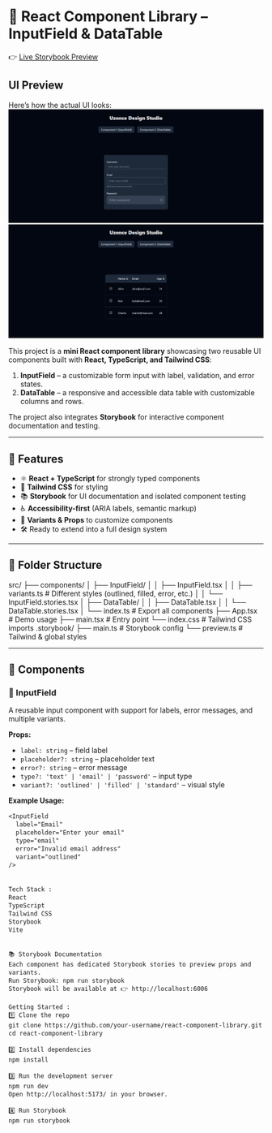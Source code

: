# 📘 React Component Library – InputField & DataTable
👉 [Live Storybook Preview](https://uzence-design-studio-assignment-reg.vercel.app/)

## UI Preview
Here’s how the actual UI looks:
![UI Screenshot](./assets/InputField.png)
![UI Screenshot](./assets/DataTable.png)

This project is a **mini React component library** showcasing two reusable UI components built with **React, TypeScript, and Tailwind CSS**:

1. **InputField** – a customizable form input with label, validation, and error states.  
2. **DataTable** – a responsive and accessible data table with customizable columns and rows.  

The project also integrates **Storybook** for interactive component documentation and testing.

---

## 🚀 Features
- ⚛️ **React + TypeScript** for strongly typed components
- 🎨 **Tailwind CSS** for styling
- 📚 **Storybook** for UI documentation and isolated component testing
- ♿ **Accessibility-first** (ARIA labels, semantic markup)
- 🧩 **Variants & Props** to customize components
- 🛠️ Ready to extend into a full design system

---

## 📂 Folder Structure
src/
├── components/
│ ├── InputField/
│ │ ├── InputField.tsx
│ │ ├── variants.ts # Different styles (outlined, filled, error, etc.)
│ │ └── InputField.stories.tsx
│ ├── DataTable/
│ │ ├── DataTable.tsx
│ │ └── DataTable.stories.tsx
│ └── index.ts # Export all components
├── App.tsx # Demo usage
├── main.tsx # Entry point
└── index.css # Tailwind CSS imports
.storybook/
├── main.ts # Storybook config
└── preview.ts # Tailwind & global styles


---

## 🧩 Components

### 🔹 InputField
A reusable input component with support for labels, error messages, and multiple variants.

**Props:**
- `label: string` – field label  
- `placeholder?: string` – placeholder text  
- `error?: string` – error message  
- `type?: 'text' | 'email' | 'password'` – input type  
- `variant?: 'outlined' | 'filled' | 'standard'` – visual style  

**Example Usage:**
```tsx
<InputField 
  label="Email" 
  placeholder="Enter your email" 
  type="email" 
  error="Invalid email address" 
  variant="outlined"
/>


Tech Stack : 
React
TypeScript
Tailwind CSS
Storybook
Vite


📚 Storybook Documentation
Each component has dedicated Storybook stories to preview props and variants.
Run Storybook: npm run storybook
Storybook will be available at 👉 http://localhost:6006

Getting Started :
1️⃣ Clone the repo
git clone https://github.com/your-username/react-component-library.git
cd react-component-library

2️⃣ Install dependencies
npm install

3️⃣ Run the development server
npm run dev
Open http://localhost:5173/ in your browser.

4️⃣ Run Storybook
npm run storybook

